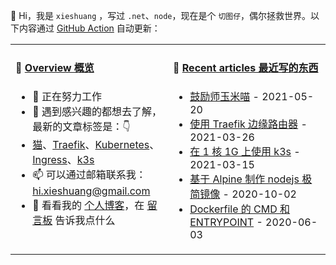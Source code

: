 👋 Hi，我是 `xieshuang` ，写过 `.net`、`node`，现在是个 `切图仔`，偶尔拯救世界。以下内容通过 [GitHub Action](https://github.com/shalldie/shalldie/actions) 自动更新：

<table>
<tr>
<td valign="top" width="50%">

#### 📜 [Overview 概览](https://nosaid.com/about)

<!-- overview starts -->
-   🔭 正在努力工作
-   🤔 遇到感兴趣的都想去了解，最新的文章标签是：👇
-   [猫](https://nosaid.com/article?label=%E7%8C%AB)、[Traefik](https://nosaid.com/article?label=Traefik)、[Kubernetes](https://nosaid.com/article?label=Kubernetes)、[Ingress](https://nosaid.com/article?label=Ingress)、[k3s](https://nosaid.com/article?label=k3s)
-   📫 可以通过邮箱联系我： hi.xieshuang@gmail.com
-   💬 看看我的 [个人博客](https://nosaid.com)，在 [留言板](https://nosaid.com/message) 告诉我点什么
<!-- overview ends -->

<img width="500" height="1">

</td>
<td valign="top" width="50%">

#### 📘 [Recent articles 最近写的东西](https://nosaid.com/article)

<!-- blog starts -->

-   [鼓励师玉米喵](https://nosaid.com/article/yumi-miao) - 2021-05-20
-   [使用 Traefik 边缘路由器](https://nosaid.com/article/use-traefik) - 2021-03-26
-   [在 1 核 1G 上使用 k3s](https://nosaid.com/article/k3s-in-1core1g) - 2021-03-15
-   [基于 Alpine 制作 nodejs 极简镜像](https://nosaid.com/article/nodejs-image-with-alpine) - 2020-10-02
-   [Dockerfile 的 CMD 和 ENTRYPOINT](https://nosaid.com/article/cmd-entrypoint-in-dockerfile) - 2020-06-03
<!-- blog ends -->

<img width="500" height="1">

</td>
</tr>
</table>